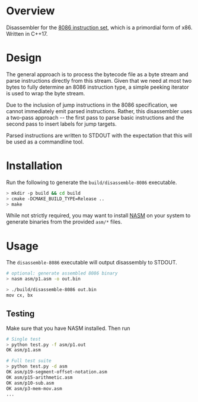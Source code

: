 # Overview
Disassembler for the [8086 instruction set](https://edge.edx.org/c4x/BITSPilani/EEE231/asset/8086_family_Users_Manual_1_.pdf), which is a primordial form of x86. Written in C++17.

# Design
The general approach is to process the bytecode file as a byte stream and parse instructions directly from this stream. Given that we need at most two bytes to fully determine an 8086 instruction type, a simple peeking iterator is used to wrap the byte stream.

Due to the inclusion of jump instructions in the 8086 specification, we cannot immediately emit parsed instructions. Rather, this disassembler uses a two-pass approach -- the first pass to parse basic instructions and the second pass to insert labels for jump targets.

Parsed instructions are written to STDOUT with the expectation that this will be used as a commandline tool.

# Installation
Run the following to generate the `build/disassemble-8086` executable.
```bash
> mkdir -p build && cd build
> cmake -DCMAKE_BUILD_TYPE=Release ..
> make
```

While not strictly required, you may want to install [NASM](https://nasm.us) on your system to generate binaries from the provided `asm/*` files.

# Usage
The `disassemble-8086` executable will output disassembly to STDOUT.

```bash
# optional: generate assembled 8086 binary
> nasm asm/p1.asm -o out.bin

> ./build/disassemble-8086 out.bin
mov cx, bx
```

## Testing
Make sure that you have NASM installed. Then run
```bash
# Single test
> python test.py -f asm/p1.out
OK asm/p1.asm

# Full test suite
> python test.py -d asm
OK asm/p19-segment-offset-notation.asm
OK asm/p15-arithmetic.asm
OK asm/p10-sub.asm
OK asm/p3-mem-mov.asm
...
```


